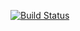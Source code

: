 [![Build Status](https://travis-ci.org/davehughes/munificent.svg?branch=master)](https://travis-ci.org/davehughes/munificent)
